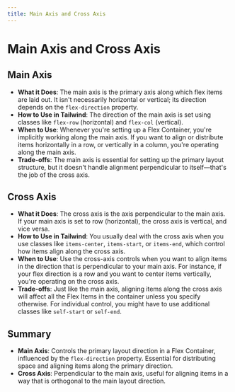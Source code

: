 ```yaml
---
title: Main Axis and Cross Axis
---
```


# Main Axis and Cross Axis

## Main Axis

- **What it Does**: The main axis is the primary axis along which flex items are laid out. It isn't necessarily horizontal or vertical; its direction depends on the `flex-direction` property.
- **How to Use in Tailwind**: The direction of the main axis is set using classes like `flex-row` (horizontal) and `flex-col` (vertical).
- **When to Use**: Whenever you're setting up a Flex Container, you're implicitly working along the main axis. If you want to align or distribute items horizontally in a row, or vertically in a column, you're operating along the main axis.
- **Trade-offs**: The main axis is essential for setting up the primary layout structure, but it doesn't handle alignment perpendicular to itself—that's the job of the cross axis.

## Cross Axis

- **What it Does**: The cross axis is the axis perpendicular to the main axis. If your main axis is set to row (horizontal), the cross axis is vertical, and vice versa.
- **How to Use in Tailwind**: You usually deal with the cross axis when you use classes like `items-center`, `items-start`, or `items-end`, which control how items align along the cross axis.
- **When to Use**: Use the cross-axis controls when you want to align items in the direction that is perpendicular to your main axis. For instance, if your flex direction is a row and you want to center items vertically, you're operating on the cross axis.
- **Trade-offs**: Just like the main axis, aligning items along the cross axis will affect all the Flex Items in the container unless you specify otherwise. For individual control, you might have to use additional classes like `self-start` or `self-end`.

## Summary

- **Main Axis**: Controls the primary layout direction in a Flex Container, influenced by the `flex-direction` property. Essential for distributing space and aligning items along the primary direction.
- **Cross Axis**: Perpendicular to the main axis, useful for aligning items in a way that is orthogonal to the main layout direction.
